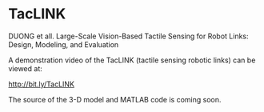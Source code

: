 # TacLINK
DUONG et all. Large-Scale Vision-Based Tactile Sensing for Robot Links: Design, Modeling, and Evaluation

A demonstration video of the TacLINK (tactile sensing robotic links) can be viewed at:

http://bit.ly/TacLINK

The source of the 3-D model and MATLAB code is coming soon.
